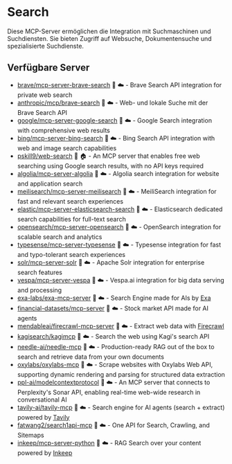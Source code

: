 # Search

Diese MCP-Server ermöglichen die Integration mit Suchmaschinen und Suchdiensten. Sie bieten Zugriff auf Websuche, Dokumentensuche und spezialisierte Suchdienste.

## Verfügbare Server

- [brave/mcp-server-brave-search](https://github.com/brave/mcp-server-brave-search) 📇 ☁️ - Brave Search API integration for private web search
- [anthropic/mcp/brave-search](https://github.com/anthropic/mcp/tree/main/src/brave-search) 📇 ☁️ - Web- und lokale Suche mit der Brave Search API
- [google/mcp-server-google-search](https://github.com/google/mcp-server-google-search) 🐍 ☁️ - Google Search integration with comprehensive web results
- [bing/mcp-server-bing-search](https://github.com/bing/mcp-server-bing-search) 📇 ☁️ - Bing Search API integration with web and image search capabilities
- [pskill9/web-search](https://github.com/pskill9/web-search) 📇 🏠 - An MCP server that enables free web searching using Google search results, with no API keys required
- [algolia/mcp-server-algolia](https://github.com/algolia/mcp-server-algolia) 🐍 ☁️ - Algolia search integration for website and application search
- [meilisearch/mcp-server-meilisearch](https://github.com/meilisearch/mcp-server-meilisearch) 📇 ☁️ - MeiliSearch integration for fast and relevant search experiences
- [elastic/mcp-server-elasticsearch-search](https://github.com/elastic/mcp-server-elasticsearch-search) 🐍 ☁️ - Elasticsearch dedicated search capabilities for full-text search
- [opensearch/mcp-server-opensearch](https://github.com/opensearch/mcp-server-opensearch) 📇 ☁️ - OpenSearch integration for scalable search and analytics
- [typesense/mcp-server-typesense](https://github.com/typesense/mcp-server-typesense) 🐍 ☁️ - Typesense integration for fast and typo-tolerant search experiences
- [solr/mcp-server-solr](https://github.com/solr/mcp-server-solr) 📇 ☁️ - Apache Solr integration for enterprise search features
- [vespa/mcp-server-vespa](https://github.com/vespa/mcp-server-vespa) 🐍 ☁️ - Vespa.ai integration for big data serving and processing
- [exa-labs/exa-mcp-server](https://github.com/exa-labs/exa-mcp-server) 📇 ☁️ - Search Engine made for AIs by [Exa](https://exa.ai)
- [financial-datasets/mcp-server](https://github.com/financial-datasets/mcp-server) 📇 ☁️ - Stock market API made for AI agents
- [mendableai/firecrawl-mcp-server](https://github.com/mendableai/firecrawl-mcp-server) 📇 ☁️ - Extract web data with [Firecrawl](https://firecrawl.dev)
- [kagisearch/kagimcp](https://github.com/kagisearch/kagimcp) 📇 ☁️ - Search the web using Kagi's search API
- [needle-ai/needle-mcp](https://github.com/needle-ai/needle-mcp) 📇 ☁️ - Production-ready RAG out of the box to search and retrieve data from your own documents
- [oxylabs/oxylabs-mcp](https://github.com/oxylabs/oxylabs-mcp) 📇 ☁️ - Scrape websites with Oxylabs Web API, supporting dynamic rendering and parsing for structured data extraction
- [ppl-ai/modelcontextprotocol](https://github.com/ppl-ai/modelcontextprotocol) 📇 ☁️ - An MCP server that connects to Perplexity's Sonar API, enabling real-time web-wide research in conversational AI
- [tavily-ai/tavily-mcp](https://github.com/tavily-ai/tavily-mcp) 📇 ☁️ - Search engine for AI agents (search + extract) powered by [Tavily](https://tavily.com/)
- [fatwang2/search1api-mcp](https://github.com/fatwang2/search1api-mcp) 📇 ☁️ - One API for Search, Crawling, and Sitemaps
- [inkeep/mcp-server-python](https://github.com/inkeep/mcp-server-python) 🐍 ☁️ - RAG Search over your content powered by [Inkeep](https://inkeep.com) 